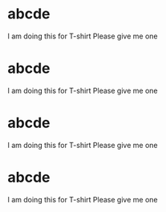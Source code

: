 # abcde
I am doing this for T-shirt
Please give me one
# abcde
I am doing this for T-shirt
Please give me one
# abcde
I am doing this for T-shirt
Please give me one
# abcde
I am doing this for T-shirt
Please give me one
